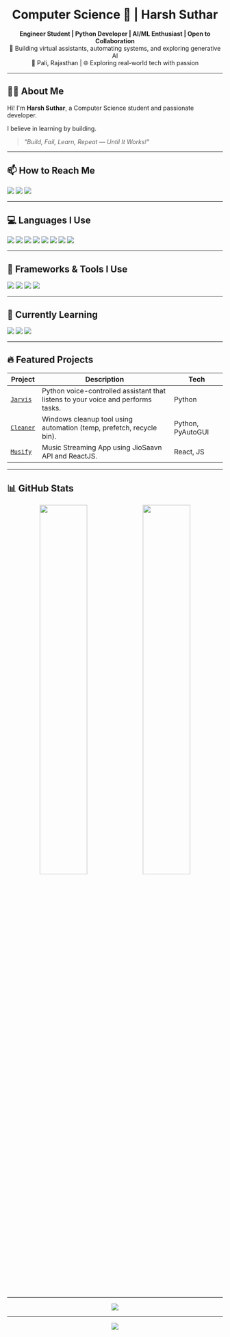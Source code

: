 <h1 align="center">Computer Science 🚀 | Harsh Suthar</h1>

<p align="center">
  <b>Engineer Student | Python Developer | AI/ML Enthusiast | Open to Collaboration</b><br>
  🧠 Building virtual assistants, automating systems, and exploring generative AI<br>
  📍 Pali, Rajasthan | 🌐 Exploring real-world tech with passion
</p>

---

## 🧑‍💻 About Me

Hi! I'm **Harsh Suthar**, a Computer Science student and passionate developer.  
 
I believe in learning by building.  
> *"Build, Fail, Learn, Repeat — Until It Works!"*

---

## 📫 How to Reach Me

<p align="left">
  <a href="mailto:hsuthar1125@gmail.com"><img src="https://img.shields.io/badge/Gmail-D14836?style=for-the-badge&logo=gmail&logoColor=white"/></a>
  <a href="https://github.com/itz-Harsh"><img src="https://img.shields.io/badge/GitHub-181717?style=for-the-badge&logo=github&logoColor=white"/></a>
  <a href="https://instagram.com/_harsh_str"><img src="https://img.shields.io/badge/Instagram-E4405F?style=for-the-badge&logo=instagram&logoColor=white"/></a>
</p>

---

## 💻 Languages I Use

<p>
  <img src="https://img.shields.io/badge/Python-3776AB?style=for-the-badge&logo=python&logoColor=white"/>
  <img src="https://img.shields.io/badge/JavaScript-F7DF1E?style=for-the-badge&logo=javascript&logoColor=black"/>
  <img src="https://img.shields.io/badge/TypeScript-3178C6?style=for-the-badge&logo=typescript&logoColor=white"/>
  <img src="https://img.shields.io/badge/CSS3-1572B6?style=for-the-badge&logo=css3&logoColor=white"/>
  <img src="https://img.shields.io/badge/C-00599C?style=for-the-badge&logo=c&logoColor=white"/>
  <img src="https://img.shields.io/badge/C++-00599C?style=for-the-badge&logo=c%2B%2B&logoColor=white"/>
  <img src="https://img.shields.io/badge/Java-007396?style=for-the-badge&logo=java&logoColor=white"/>
  <img src="https://img.shields.io/badge/HTML5-E34F26?style=for-the-badge&logo=html5&logoColor=white"/>
</p>

---

## 🧰 Frameworks & Tools I Use

<p>
  <img src="https://img.shields.io/badge/ReactJS-20232A?style=for-the-badge&logo=react&logoColor=61DAFB"/>
  <img src="https://img.shields.io/badge/PyAutoGUI-FFD43B?style=for-the-badge&logo=python&logoColor=black"/>
  <img src="https://img.shields.io/badge/Tkinter-FF6F00?style=for-the-badge&logo=python&logoColor=white"/>
  <img src="https://img.shields.io/badge/Flask-000000?style=for-the-badge&logo=flask&logoColor=white"/>
</p>

---

## 🧠 Currently Learning

<p>
  <img src="https://img.shields.io/badge/Machine%20Learning-F7931E?style=for-the-badge&logo=scikit-learn&logoColor=black"/>
  <img src="https://img.shields.io/badge/Data%20Science-4B8BBE?style=for-the-badge&logo=python&logoColor=white"/>
  <img src="https://img.shields.io/badge/OpenAI-412991?style=for-the-badge&logo=openai&logoColor=white"/>
</p>

---

## 🔥 Featured Projects

| Project | Description | Tech |
|--------|-------------|------|
| [`Jarvis`](https://github.com/itz-Harsh/Jarvis) | Python voice-controlled assistant that listens to your voice and performs tasks. | Python |
| [`Cleaner`](https://github.com/itz-Harsh/Cleaner) | Windows cleanup tool using automation (temp, prefetch, recycle bin). | Python, PyAutoGUI |
| [`Musify`](https://github.com/itz-Harsh/Musify) | Music Streaming App using JioSaavn API and ReactJS. | React, JS |


---

## 📊 GitHub Stats

<p align="center">
  <img src="https://github-readme-stats.vercel.app/api?username=itz-Harsh&show_icons=true&theme=tokyonight" width="47%" />
  <img src="https://streak-stats.demolab.com?user=itz-Harsh&theme=tokyonight" width="47%" />
</p>

---

<p align="center">
  <img src="https://github-profile-trophy.vercel.app/?username=itz-Harsh&theme=onedark&no-frame=true&no-bg=true&margin-w=4"/>
</p>

---

<p align="center">
  <img src="https://capsule-render.vercel.app/api?type=waving&color=gradient&height=120&section=footer"/>
</p>
